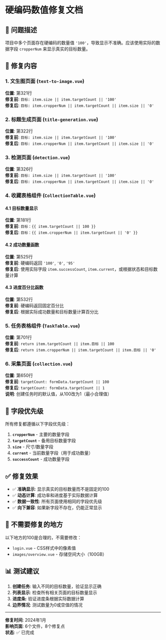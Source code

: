 # 硬编码数值修复文档

## 📝 问题描述

项目中多个页面存在硬编码的数量值 `'100'`，导致显示不准确。应该使用实际的数据字段 `cropperNum` 来显示真实的目标数量。

## 🔧 修复内容

### 1. 文生图页面 (`text-to-image.vue`)
**位置**: 第321行  
**修复前**: `目标: item.size || item.targetCount || '100'`  
**修复后**: `目标: item.cropperNum || item.targetCount || item.size || '0'`

### 2. 标题生成页面 (`title-generation.vue`)
**位置**: 第322行  
**修复前**: `目标: item.size || item.targetCount || '100'`  
**修复后**: `目标: item.cropperNum || item.targetCount || item.size || '0'`

### 3. 检测页面 (`detection.vue`)
**位置**: 第326行  
**修复前**: `目标: item.size || item.targetCount || '100'`  
**修复后**: `目标: item.cropperNum || item.targetCount || item.size || '0'`

### 4. 收藏表格组件 (`CollectionTable.vue`)

#### 4.1 目标数量显示
**位置**: 第181行  
**修复前**: `目标：{{ item.targetCount || 100 }}`  
**修复后**: `目标：{{ item.cropperNum || item.targetCount || '0' }}`

#### 4.2 成功数量函数
**位置**: 第525行  
**修复前**: 硬编码返回 `'100'`, `'0'`, `'95'`  
**修复后**: 使用实际字段 `item.successCount`, `item.current`，或根据状态和目标数量计算

#### 4.3 进度百分比函数
**位置**: 第532行  
**修复前**: 硬编码返回固定百分比  
**修复后**: 根据实际成功数量和目标数量计算百分比

### 5. 任务表格组件 (`TaskTable.vue`)
**位置**: 第701行  
**修复前**: `return item.targetCount || item.目标 || 100`  
**修复后**: `return item.cropperNum || item.targetCount || item.目标 || '0'`

### 6. 采集页面 (`collection.vue`)
**位置**: 第650行  
**修复前**: `targetCount: formData.targetCount || 100`  
**修复后**: `targetCount: formData.targetCount || 1`  
**说明**: 创建任务时的默认值，从100改为1（最小合理值）

## 🎯 字段优先级

所有修复都遵循以下字段优先级：

1. **`cropperNum`** - 主要的数量字段
2. **`targetCount`** - 备用目标数量字段  
3. **`size`** - 尺寸/数量字段
4. **`current`** - 当前数量字段（用于成功数量）
5. **`successCount`** - 成功数量字段

## ✅ 修复效果

- ✅ **准确显示**: 显示真实的目标数量而不是固定的100
- ✅ **动态计算**: 成功率和进度基于实际数据计算
- ✅ **数据一致性**: 所有页面使用相同的字段优先级
- ✅ **向下兼容**: 如果新字段不存在，仍能正常显示

## 🚫 不需要修复的地方

以下地方的100是合理的，不需要修改：

- `login.vue` - CSS样式中的像素值
- `images/overview.vue` - 存储空间大小（100GB）

## 📊 测试建议

1. **创建任务**: 输入不同的目标数量，验证显示正确
2. **列表显示**: 检查所有相关页面的目标数量显示
3. **进度条**: 验证进度条根据实际数据计算
4. **边界情况**: 测试数量为0或空值的情况

---

**修复时间**: 2024年1月  
**影响页面**: 6个文件，8个修复点  
**状态**: ✅ 已完成 